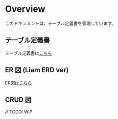 # Overview

このドキュメントは、テーブル定義書を管理しています。

## テーブル定義書

テーブル定義書は[こちら](./schema/README.md)

## ER 図 (Liam ERD ver)

ER図は[こちら](./out/index.html)

## CRUD 図

// TODO: WIP
